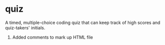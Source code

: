 # quiz
A timed, multiple-choice coding quiz that can keep track of high scores and quiz-takers' initials.

1. Added comments to mark up HTML file